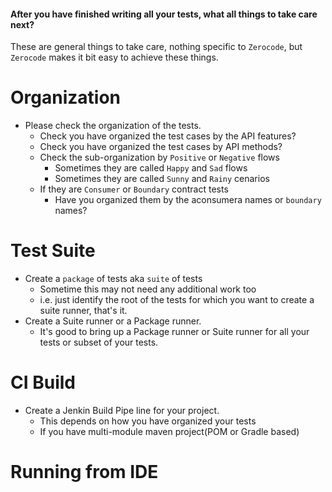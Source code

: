 #### After you have finished writing all your tests, what all things to take care next?
These are general things to take care, nothing specific to `Zerocode`, but `Zerocode` makes it bit easy to achieve these things.

Organization
===

+ Please check the organization of the tests.
  + Check you have organized the test cases by the API features?
  + Check you have organized the test cases by API methods?
  + Check the sub-organization by `Positive` or `Negative` flows
     + Sometimes they are called `Happy` and `Sad` flows
     + Sometimes they are called `Sunny` and `Rainy` cenarios
  + If they are `Consumer` or `Boundary` contract tests
     + Have you organized them by the aconsumera names or `boundary` names?

Test Suite
===
+ Create a `package` of tests aka `suite` of tests
  + Sometime this may not need any additional work too
  + i.e. just identify the root of the tests for which you want to create a suite runner, that's it.
+ Create a Suite runner or a Package runner.
  + It's good to bring up a Package runner or Suite runner for all your tests or subset of your tests.

 


CI Build
===

+ Create a Jenkin Build Pipe line for your project.
  + This depends on how you have organized your tests
  + If you have multi-module maven project(POM or Gradle based)

Running from IDE
===

